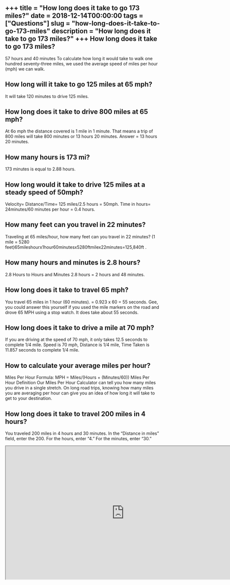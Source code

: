 +++
title = "How long does it take to go 173 miles?"
date = 2018-12-14T00:00:00
tags = ["Questions"]
slug = "how-long-does-it-take-to-go-173-miles"
description = "How long does it take to go 173 miles?"
+++
How long does it take to go 173 miles?
--------------------------------------

57 hours and 40 minutes To calculate how long it would take to walk one hundred seventy-three miles, we used the average speed of miles per hour (mph) we can walk.

How long will it take to go 125 miles at 65 mph?
------------------------------------------------

It will take 120 minutes to drive 125 miles.

How long does it take to drive 800 miles at 65 mph?
---------------------------------------------------

At 6o mph the distance covered is 1 mile in 1 minute. That means a trip of 800 miles will take 800 minutes or 13 hours 20 minutes. Answer = 13 hours 20 minutes.

How many hours is 173 mi?
-------------------------

173 minutes is equal to 2.88 hours.

How long would it take to drive 125 miles at a steady speed of 50mph?
---------------------------------------------------------------------

Velocity= Distance/Time= 125 miles/2.5 hours = 50mph. Time in hours= 24minutes/60 minutes per hour = 0.4 hours.

How many feet can you travel in 22 minutes?
-------------------------------------------

Traveling at 65 miles/hour, how many feet can you travel in 22 minutes? (1 mile = 5280 feet)65mileshourx1hour60minutesx5280ftmilex22minutes=125,840ft .

How many hours and minutes is 2.8 hours?
----------------------------------------

2.8 Hours to Hours and Minutes 2.8 hours = 2 hours and 48 minutes.

How long does it take to travel 65 mph?
---------------------------------------

You travel 65 miles in 1 hour (60 minutes). = 0.923 x 60 = 55 seconds. Gee, you could answer this yourself if you used the mile markers on the road and drove 65 MPH using a stop watch. It does take about 55 seconds.

How long does it take to drive a mile at 70 mph?
------------------------------------------------

If you are driving at the speed of 70 mph, it only takes 12.5 seconds to complete 1/4 mile. Speed is 70 mph, Distance is 1/4 mile, Time Taken is 11.857 seconds to complete 1/4 mile.

How to calculate your average miles per hour?
---------------------------------------------

Miles Per Hour Formula: MPH = Miles/(Hours + (Minutes/60)) Miles Per Hour Definition Our Miles Per Hour Calculator can tell you how many miles you drive in a single stretch. On long road trips, knowing how many miles you are averaging per hour can give you an idea of how long it will take to get to your destination.

How long does it take to travel 200 miles in 4 hours?
-----------------------------------------------------

You traveled 200 miles in 4 hours and 30 minutes. In the “Distance in miles” field, enter the 200. For the hours, enter “4.” For the minutes, enter “30.”

<iframe allow="accelerometer; autoplay; clipboard-write; encrypted-media; gyroscope; picture-in-picture" allowfullscreen="" class="__youtube_prefs__  epyt-is-override  no-lazyload" data-no-lazy="1" data-origheight="433" data-origwidth="770" data-skipgform_ajax_framebjll="" height="433" id="_ytid_79677" loading="lazy" src="https://www.youtube.com/embed/yNF-MJv7bzo?enablejsapi=1&autoplay=0&cc_load_policy=0&cc_lang_pref=&iv_load_policy=1&loop=0&modestbranding=0&rel=1&fs=1&playsinline=0&autohide=2&theme=dark&color=red&controls=1&" title="YouTube player" width="770"></iframe>